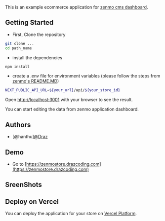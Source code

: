 This is an example ecommerce application for [zenmo cms dashboard](https://github.com/HanMyatThu/zenmo).

## Getting Started

- First, Clone the repository

```bash
git clone ...
cd path_name
```

- install the dependencies

```bash
npm install
```

- create a .env file for environment variables (please follow the steps from [zenmo's README.MD](https://github.com/HanMyatThu/zenmo/blob/master/README.md))
```bash
NEXT_PUBLIC_API_URL=${your_url}/api/${your_store_id}
```

Open [http://localhost:3001](http://localhost:3001) with your browser to see the result.

You can start editing the data from zenmo application dashboard.

## Authors

- [@hanthu][@Draz](https://github.com/HanMyatThu)


## Demo

- Go to [https://zenmostore.drazcoding.com](https://zenmostore.drazcoding.com)

## SreenShots


## Deploy on Vercel

You can deploy the application for your store on [Vercel Platform](https://vercel.com/new?utm_medium=default-template&filter=next.js&utm_source=create-next-app&utm_campaign=create-next-app-readme).
